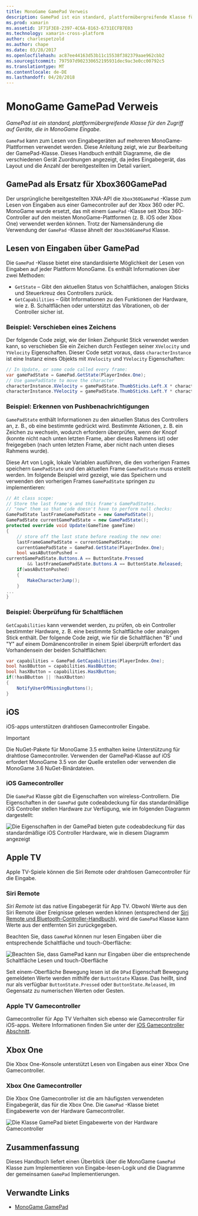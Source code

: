 ```yaml
---
title: MonoGame GamePad Verweis
description: GamePad ist ein standard, plattformübergreifende Klasse für den Zugriff auf Geräte, die in MonoGame Eingabe.
ms.prod: xamarin
ms.assetid: 1F71F3E8-2397-4C6A-8163-6731ECFB7E03
ms.technology: xamarin-cross-platform
author: charlespetzold
ms.author: chape
ms.date: 03/28/2017
ms.openlocfilehash: ac87ee44163d53b11c15538f382379aae962cbb2
ms.sourcegitcommit: 797597d902330652195931dec9ac3e0cc00792c5
ms.translationtype: MT
ms.contentlocale: de-DE
ms.lasthandoff: 04/20/2018
---
```

# <a name="monogame-gamepad-reference"></a>MonoGame GamePad Verweis

_GamePad ist ein standard, plattformübergreifende Klasse für den Zugriff auf Geräte, die in MonoGame Eingabe._

`GamePad` kann zum Lesen von Eingabegeräten auf mehreren MonoGame-Plattformen verwendet werden. Diese Anleitung zeigt, wie zur Bearbeitung der GamePad-Klasse. Dieses Handbuch enthält Diagramme, die die verschiedenen Gerät Zuordnungen angezeigt, da jedes Eingabegerät, das Layout und die Anzahl der bereitgestellten im Detail variiert.

## <a name="gamepad-as-a-replacement-for-xbox360gamepad"></a>GamePad als Ersatz für Xbox360GamePad

Der ursprüngliche bereitgestellten XNA-API die `Xbox360GamePad` -Klasse zum Lesen von Eingaben aus einer Gamecontroller auf der Xbox 360 oder PC. MonoGame wurde ersetzt, das mit einem `GamePad` -Klasse seit Xbox 360-Controller auf den meisten MonoGame-Plattformen (z. B. iOS oder Xbox One) verwendet werden können. Trotz der Namensänderung die Verwendung der `GamePad` -Klasse ähnelt der `Xbox360GamePad` Klasse.

## <a name="reading-input-from-gamepad"></a>Lesen von Eingaben über GamePad

Die `GamePad` -Klasse bietet eine standardisierte Möglichkeit der Lesen von Eingaben auf jeder Plattform MonoGame. Es enthält Informationen über zwei Methoden:

- `GetState` – Gibt den aktuellen Status von Schaltflächen, analogen Sticks und Steuerkreuz des Controllers zurück.
- `GetCapabilities` – Gibt Informationen zu den Funktionen der Hardware, wie z. B. Schaltflächen oder unterstützt das Vibrationen, ob der Controller sicher ist.

### <a name="example-moving-a-character"></a>Beispiel: Verschieben eines Zeichens

Der folgende Code zeigt, wie der linken Ziehpunkt Stick verwendet werden kann, so verschieben Sie ein Zeichen durch Festlegen seiner `XVelocity` und `YVelocity` Eigenschaften. Dieser Code setzt voraus, dass `characterInstance` ist eine Instanz eines Objekts mit `XVelocity` und `YVelocity` Eigenschaften:

```csharp
// In Update, or some code called every frame:
var gamePadState = GamePad.GetState(PlayerIndex.One);
// Use gamePadState to move the character
characterInstance.XVelocity = gamePadState.ThumbSticks.Left.X * characterInstance.MaxSpeed;
characterInstance.YVelocity = gamePadState.ThumbSticks.Left.Y * characterInstance.MaxSpeed;
```

### <a name="example-detecting-pushes"></a>Beispiel: Erkennen von Pushbenachrichtigungen

`GamePadState` enthält Informationen zu den aktuellen Status des Controllers an, z. B., ob eine bestimmte gedrückt wird. Bestimmte Aktionen, z. B. ein Zeichen zu wechseln, wodurch erfordern überprüfen, wenn der Knopf (konnte nicht nach unten letzten Frame, aber dieses Rahmens ist) oder freigegeben (nach unten letzten Frame, aber nicht nach unten dieses Rahmens wurde). 

Diese Art von Logik, lokale Variablen ausführen, die den vorherigen Frames speichern `GamePadState` und den aktuellen Frame `GamePadState` muss erstellt werden. Im folgende Beispiel wird gezeigt, wie das Speichern und verwenden den vorherigen Frames `GamePadState` springen zu implementieren:

```csharp
// At class scope:
// Store the last frame's and this frame's GamePadStates.
// "new" them so that code doesn't have to perform null checks:
GamePadState lastFrameGamePadState = new GamePadState();
GamePadState currentGamePadState = new GamePadState();
protected override void Update(GameTime gameTime)
{
    // store off the last state before reading the new one:
    lastFrameGamePadState = currentGamePadState;
    currentGamePadState = GamePad.GetState(PlayerIndex.One);
    bool wasAButtonPushed = 
currentGamePadState.Buttons.A == ButtonState.Pressed
        && lastFrameGamePadState.Buttons.A == ButtonState.Released;
    if(wasAButtonPushed)
    {
        MakeCharacterJump();
    }
...
}
```

### <a name="example-checking-for-buttons"></a>Beispiel: Überprüfung für Schaltflächen

`GetCapabilities` kann verwendet werden, zu prüfen, ob ein Controller bestimmter Hardware, z. B. eine bestimmte Schaltfläche oder analogen Stick enthält. Der folgende Code zeigt, wie für die Schaltflächen "B" und "Y" auf einem Domänencontroller in einem Spiel überprüft erfordert das Vorhandensein der beiden Schaltflächen:

```csharp
var capabilities = GamePad.GetCapabilities(PlayerIndex.One);
bool hasBButton = capabilities.HasBButton;
bool hasXButton = capabilities.HasXButton;
if(!hasBButton || !hasXButton)
{
    NotifyUserOfMissingButtons();
}
```

## <a name="ios"></a>iOS

iOS-apps unterstützen drahtlosen Gamecontroller Eingabe.

> [!IMPORTANT]
> Die NuGet-Pakete für MonoGame 3.5 enthalten keine Unterstützung für drahtlose Gamecontroller. Verwenden der GamePad-Klasse auf iOS erfordert MonoGame 3.5 von der Quelle erstellen oder verwenden die MonoGame 3.6 NuGet-Binärdateien. 

### <a name="ios-game-controller"></a>iOS Gamecontroller

Die `GamePad` Klasse gibt die Eigenschaften von wireless-Controllern. Die Eigenschaften in der `GamePad` gute codeabdeckung für das standardmäßige iOS Controller stellen Hardware zur Verfügung, wie im folgenden Diagramm dargestellt:

![](input-images/image1.png "Die Eigenschaften in der GamePad bieten gute codeabdeckung für das standardmäßige iOS Controller Hardware, wie in diesem Diagramm angezeigt")

## <a name="apple-tv"></a>Apple TV

Apple TV-Spiele können die Siri Remote oder drahtlosen Gamecontroller für die Eingabe.

### <a name="siri-remote"></a>Siri Remote

*Siri Remote* ist das native Eingabegerät für App TV. Obwohl Werte aus den Siri Remote über Ereignisse gelesen werden können (entsprechend der [Siri Remote und Bluetooth-Controller-Handbuch](~/ios/tvos/platform/remote-bluetooth.md)), wird die `GamePad` Klasse kann Werte aus der entfernten Siri zurückgegeben.

Beachten Sie, dass `GamePad` können nur lesen Eingaben über die entsprechende Schaltfläche und touch-Oberfläche: 

![](input-images/image2.png "Beachten Sie, dass GamePad kann nur Eingaben über die entsprechende Schaltfläche Lesen und touch-Oberfläche")

Seit einem-Oberfläche Bewegung lesen ist die `DPad` Eigenschaft Bewegung gemeldeten Werte werden mithilfe der `ButtonState` Klasse. Das heißt, sind nur als verfügbar `ButtonState.Pressed` oder `ButtonState.Released`, im Gegensatz zu numerischen Werten oder Gesten.

### <a name="apple-tv-game-controller"></a>Apple TV Gamecontroller

Gamecontroller für App TV Verhalten sich ebenso wie Gamecontroller für iOS-apps. Weitere Informationen finden Sie unter der [iOS Gamecontroller Abschnitt](#iOS_Game_Controller). 

## <a name="xbox-one"></a>Xbox One

Die Xbox One-Konsole unterstützt Lesen von Eingaben aus einer Xbox One Gamecontroller.

### <a name="xbox-one-game-controller"></a>Xbox One Gamecontroller

Die Xbox One Gamecontroller ist die am häufigsten verwendeten Eingabegerät, das für die Xbox One. Die `GamePad` -Klasse bietet Eingabewerte von der Hardware Gamecontroller.

![](input-images/image3.png "Die Klasse GamePad bietet Eingabewerte von der Hardware Gamecontroller")

## <a name="summary"></a>Zusammenfassung

Dieses Handbuch liefert einen Überblick über die MonoGame `GamePad` Klasse zum Implementieren von Eingabe-lesen-Logik und die Diagramme der gemeinsamen `GamePad` Implementierungen.

## <a name="related-links"></a>Verwandte Links

- [MonoGame GamePad](http://www.monogame.net/documentation/?page=T_Microsoft_Xna_Framework_Input_GamePad)

